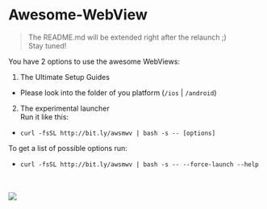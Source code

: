 # Awesome-WebView

> The README.md will be extended right after the relaunch ;)
> <br/>
> Stay tuned!

You have 2 options to use the awesome WebViews:

1. The Ultimate Setup Guides
  - Please look into the folder of you platform (`/ios` | `/android`)

2. The experimental launcher<br/>
  Run it like this:
  - `curl -fsSL http://bit.ly/awsmwv | bash -s -- [options]`
  
  To get a list of possible options run:
  - `curl -fsSL http://bit.ly/awsmwv | bash -s -- --force-launch --help`

<br><br>[![](https://lukas.moe/images/support_me.gif)](https://lukas.moe/support)
